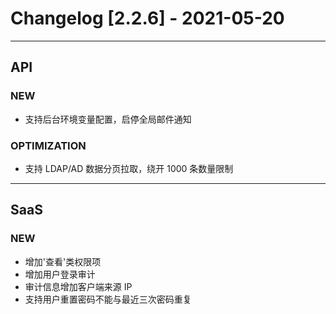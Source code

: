 <!-- generated by script, do not modify it manually -->
# Changelog [2.2.6] - 2021-05-20 

---
## API

### NEW

- 支持后台环境变量配置，启停全局邮件通知

### OPTIMIZATION

- 支持 LDAP/AD 数据分页拉取，绕开 1000 条数量限制

---
## SaaS

### NEW

- 增加&#x27;查看&#x27;类权限项
- 增加用户登录审计
- 审计信息增加客户端来源 IP
- 支持用户重置密码不能与最近三次密码重复


